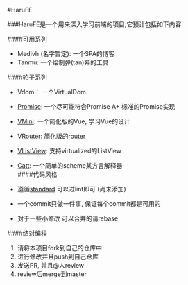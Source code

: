 #HaruFE  

###HaruFE是一个用来深入学习前端的项目,它预计包括如下内容  

####可用系列

- Medivh (名字暂定): 一个SPA的博客  
- Tanmu: 一个绘制弹(tan)幕的工具  

####轮子系列  
- Vdom： 一个VirtualDom  
- [Promise](https://github.com/Kingwl/harufe/tree/master/ppromise): 一个尽可能符合Promise A+ 标准的Promise实现  
- [VMini](https://github.com/Kingwl/harufe/tree/master/vmini): 一个简化版的Vue, 学习Vue的设计  
- [VRouter](https://github.com/Kingwl/harufe/tree/master/vrouter): 简化版的router  
- [VListView](https://github.com/Kingwl/harufe/tree/master/vlistview): 支持virtualized的ListView  
- [Catt](https://github.com/Kingwl/harufe/tree/master/catt): 一个简单的scheme某方言解释器  
####代码风格

- 遵循[standard](https://github.com/feross/standard/blob/master/RULES.md#javascript-standard-style) 可以过lint即可 (尚未添加)
- 一个commit只做一件事, 保证每个commit都是可用的    
- 对于一些小修改 可以合并的请rebase   

####结对编程
1. 请将本项目fork到自己的仓库中  
2. 进行修改并且push到自己仓库  
3. 发送PR, 并且@人review  
4. review后merge到master  
